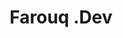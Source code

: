 ---
title: "Farouq .Dev"
stack: "React - Gatsby - SCSS Modules"
live: "/"
source: "/"
image: "portfolio.jpg"
description: "This very website you're now watching. I wanted something fast with good SEO for my portfolio, so a static website generator like Gatsby seemed like the best fit. It reads data from markdown files, so it's super easy for me to keep adding Portfolio items as I develop more projects."
---